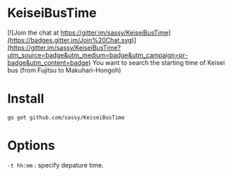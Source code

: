 # KeiseiBusTime

[![Join the chat at https://gitter.im/sassy/KeiseiBusTime](https://badges.gitter.im/Join%20Chat.svg)](https://gitter.im/sassy/KeiseiBusTime?utm_source=badge&utm_medium=badge&utm_campaign=pr-badge&utm_content=badge)
You want to search the starting time of Keisei bus (from Fujitsu to Makuhari-Hongoh)

# Install

`go get github.com/sassy/KeiseiBusTime`

# Options

`-t hh:mm` : specify depature time.
